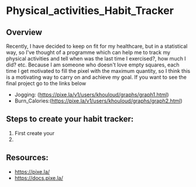 # Physical_activities_Habit_Tracker
## Overview
Recently, I have decided to keep on fit for my healthcare, but in a statistical way, so I've thought of a programme which can help me to track my physical activities and tell when was the last time I exercised?, how much I did? etc. Because I am someone who doesn't love empty squares, each time I get motivated to fill the pixel with the maximum quantity, so I think this is a motivating way to carry on and achieve my goal.
If you want to see the final project go to the links below
- Jogging: (https://pixe.la/v1/users/khouloud/graphs/graph1.html)
- Burn_Calories:(https://pixe.la/v1/users/khouloud/graphs/graph2.html)
## Steps to create your habit tracker:
1. First create your 
2. 


## Resources:
- https://pixe.la/
- https://docs.pixe.la/
